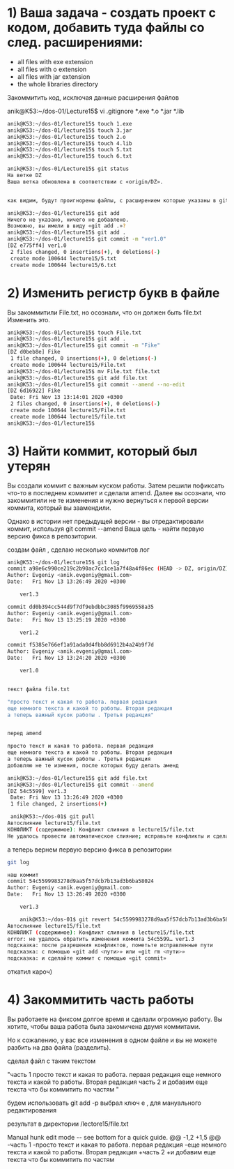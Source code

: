 # 1) Ваша задача - создать проект с кодом, добавить туда файлы со след. расширениями:

 * all files with exe extension
 * all files with o extension
 * all files with jar extension
 * the whole libraries directory

 Закоммитить код, исключая данные расширения файлов

anik@K53:~/dos-01/Lecture15$ vi .gitignore
*.exe
*.o
*.jar
*.lib

```bash
anik@K53:~/dos-01/lecture15$ touch 1.exe
anik@K53:~/dos-01/lecture15$ touch 3.jar
anik@K53:~/dos-01/lecture15$ touch 2.o
anik@K53:~/dos-01/lecture15$ touch 4.lib
anik@K53:~/dos-01/lecture15$ touch 5.txt
anik@K53:~/dos-01/lecture15$ touch 6.txt

anik@K53:~/dos-01/Lecture15$ git status
На ветке DZ
Ваша ветка обновлена в соответствии с «origin/DZ».


как видим, будут проигнорены файлы, с расширением которые указаны в gitignore 

anik@K53:~/dos-01/lecture15$ git add
Ничего не указано, ничего не добавлено.
Возможно, вы имели в виду «git add .»?
anik@K53:~/dos-01/lecture15$ git add .
anik@K53:~/dos-01/lecture15$ git commit -m "ver1.0"
[DZ e775ff4] ver1.0
 2 files changed, 0 insertions(+), 0 deletions(-)
 create mode 100644 lecture15/5.txt
 create mode 100644 lecture15/6.txt
```


# 2) Изменить регистр букв в файле

Вы закоммитили File.txt, но осознали, что он должен быть file.txt
Изменить это.

```bash
anik@K53:~/dos-01/lecture15$ touch File.txt
anik@K53:~/dos-01/lecture15$ git add .
anik@K53:~/dos-01/lecture15$ git commit -m "Fike"
[DZ d0beb8e] Fike
 1 file changed, 0 insertions(+), 0 deletions(-)
 create mode 100644 lecture15/File.txt
anik@K53:~/dos-01/lecture15$ mv File.txt file.txt
anik@K53:~/dos-01/lecture15$ git add file.txt
anik@K53:~/dos-01/lecture15$ git commit --amend --no-edit
[DZ 6d16922] Fike
 Date: Fri Nov 13 13:14:01 2020 +0300
 2 files changed, 0 insertions(+), 0 deletions(-)
 create mode 100644 lecture15/File.txt
 create mode 100644 lecture15/file.txt
anik@K53:~/dos-01/lecture15$ 
```

# 3) Найти коммит, который был утерян

Вы создали коммит с важным куском работы. Затем решили пофиксать что-то в последнем коммитет и сделали amend. 
Далее вы осознали, что закоммитили не те изменения и нужно вернуться к первой версии коммита, который вы заамендили.

Однако в истории нет предыдущей версии - вы отредактировали коммит, используя git commit --amend
Ваша цель - найти первую версию фикса в репозитории.

создам файл , сделаю несколько коммитов 
лог 

```bash
anik@K53:~/dos-01/lecture15$ git log
commit a98e6c990ce219c2b90ac7cc1ce1a7f48a4f86ec (HEAD -> DZ, origin/DZ)
Author: Evgeniy <anik.evgeniy@gmail.com>
Date:   Fri Nov 13 13:26:49 2020 +0300

    ver1.3

commit dd0b394cc544d9f7df9ebdbbc3085f9969558a35
Author: Evgeniy <anik.evgeniy@gmail.com>
Date:   Fri Nov 13 13:25:19 2020 +0300

    ver1.2

commit f5385e766ef1a91ada0d4fbb8d6912b4a24b9f7d
Author: Evgeniy <anik.evgeniy@gmail.com>
Date:   Fri Nov 13 13:24:20 2020 +0300

    ver1.0


текст файла file.txt

"просто текст и какая то работа. первая редакция 
еще немного текста и какой то работы. Вторая редакция 
а теперь важный кусок работы . Третья редакция"


перед amend 

просто текст и какая то работа. первая редакция 
еще немного текста и какой то работы. Вторая редакция 
а теперь важный кусок работы . Третья редакция
добавляю не те измения, после которых буду делать аменд

anik@K53:~/dos-01/lecture15$ git add file.txt
anik@K53:~/dos-01/lecture15$ git commit --amend
[DZ 54c5599] ver1.3
 Date: Fri Nov 13 13:26:49 2020 +0300
 1 file changed, 2 insertions(+)

 anik@K53:~/dos-01$ git pull
Автослияние lecture15/file.txt
КОНФЛИКТ (содержимое): Конфликт слияния в lecture15/file.txt
Не удалось провести автоматическое слияние; исправьте конфликты и сделайте коммит результата.
```
а теперь вернем первую версию фикса в репозитории
```bash
git log

наш коммит 
commit 54c5599983278d9aa5f57dcb7b13ad3b6ba58024
Author: Evgeniy <anik.evgeniy@gmail.com>
Date:   Fri Nov 13 13:26:49 2020 +0300

    ver1.3

    anik@K53:~/dos-01$ git revert 54c5599983278d9aa5f57dcb7b13ad3b6ba58024
Автослияние lecture15/file.txt
КОНФЛИКТ (содержимое): Конфликт слияния в lecture15/file.txt
error: не удалось обратить изменения коммита 54c5599… ver1.3
подсказка: после разрешения конфликтов, пометьте исправленные пути
подсказка: с помощью «git add <пути>» или «git rm <пути>»
подсказка: и сделайте коммит с помощью «git commit»
```

откатил кароч) 


# 4) Закоммитить часть работы

Вы работаете на фиксом долгое время и сделали огромную работу. Вы хотите, чтобы ваша работа была закомичена двумя коммитами.

Но к сожалению, у вас все изменения в одном файле и вы не можете разбить на два файла (разделить).


сделал файл с таким текстом

"часть 1
просто текст и какая то работа. первая редакция 
еще немного текста и какой то работы. Вторая редакция 
часть 2
и добавим еще текста что бы коммитить по частям "

будем использовать git add -p 
выбрал ключ е , для мануального редактирования 

результат в директории /lectore15/file.txt 

Manual hunk edit mode -- see bottom for a quick guide.
@@ -1,2 +1,5 @@
-часть 1
-просто текст и какая то работа. первая редакция 
-еще немного текста и какой то работы. Вторая редакция 
+часть 2
+и добавим еще текста что бы коммитить по частям 